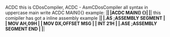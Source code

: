 ACDC this is CDosCompiler, ACDC - AsmCDosCompiler
all syntax in uppercase
main write ACDC MAIN(){} 
example:
|**************|
|ACDC MAIN() {}|
|**************|
this comipiler has got a inline assembly
example
|********************************|
|.AS  ;ASSEMBLY SEGMENT          |
| MOV   AH,09H                   |
| MOV   DX,OFFSET MSG            |
| INT   21H                      |
|.ASE  ;ASSEMBLY SEGMENT END     |
|********************************|
